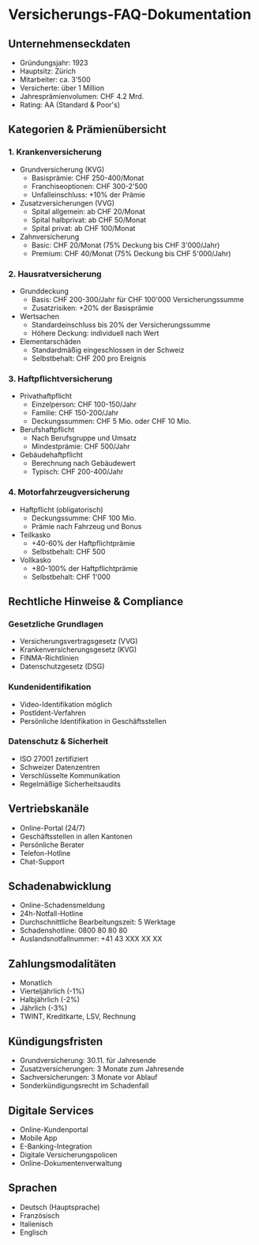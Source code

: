 # Versicherungs-FAQ-Dokumentation

## Unternehmenseckdaten

- Gründungsjahr: 1923
- Hauptsitz: Zürich
- Mitarbeiter: ca. 3'500
- Versicherte: über 1 Million
- Jahresprämienvolumen: CHF 4.2 Mrd.
- Rating: AA (Standard & Poor's)

## Kategorien & Prämienübersicht

### 1. Krankenversicherung

- Grundversicherung (KVG)
  - Basisprämie: CHF 250-400/Monat
  - Franchiseoptionen: CHF 300-2'500
  - Unfalleinschluss: +10% der Prämie
- Zusatzversicherungen (VVG)
  - Spital allgemein: ab CHF 20/Monat
  - Spital halbprivat: ab CHF 50/Monat
  - Spital privat: ab CHF 100/Monat
- Zahnversicherung
  - Basic: CHF 20/Monat (75% Deckung bis CHF 3'000/Jahr)
  - Premium: CHF 40/Monat (75% Deckung bis CHF 5'000/Jahr)

### 2. Hausratversicherung

- Grunddeckung
  - Basis: CHF 200-300/Jahr für CHF 100'000 Versicherungssumme
  - Zusatzrisiken: +20% der Basisprämie
- Wertsachen
  - Standardeinschluss bis 20% der Versicherungssumme
  - Höhere Deckung: individuell nach Wert
- Elementarschäden
  - Standardmäßig eingeschlossen in der Schweiz
  - Selbstbehalt: CHF 200 pro Ereignis

### 3. Haftpflichtversicherung

- Privathaftpflicht
  - Einzelperson: CHF 100-150/Jahr
  - Familie: CHF 150-200/Jahr
  - Deckungssummen: CHF 5 Mio. oder CHF 10 Mio.
- Berufshaftpflicht
  - Nach Berufsgruppe und Umsatz
  - Mindestprämie: CHF 500/Jahr
- Gebäudehaftpflicht
  - Berechnung nach Gebäudewert
  - Typisch: CHF 200-400/Jahr

### 4. Motorfahrzeugversicherung

- Haftpflicht (obligatorisch)
  - Deckungssumme: CHF 100 Mio.
  - Prämie nach Fahrzeug und Bonus
- Teilkasko
  - +40-60% der Haftpflichtprämie
  - Selbstbehalt: CHF 500
- Vollkasko
  - +80-100% der Haftpflichtprämie
  - Selbstbehalt: CHF 1'000

## Rechtliche Hinweise & Compliance

### Gesetzliche Grundlagen

- Versicherungsvertragsgesetz (VVG)
- Krankenversicherungsgesetz (KVG)
- FINMA-Richtlinien
- Datenschutzgesetz (DSG)

### Kundenidentifikation

- Video-Identifikation möglich
- PostIdent-Verfahren
- Persönliche Identifikation in Geschäftsstellen

### Datenschutz & Sicherheit

- ISO 27001 zertifiziert
- Schweizer Datenzentren
- Verschlüsselte Kommunikation
- Regelmäßige Sicherheitsaudits

## Vertriebskanäle

- Online-Portal (24/7)
- Geschäftsstellen in allen Kantonen
- Persönliche Berater
- Telefon-Hotline
- Chat-Support

## Schadenabwicklung

- Online-Schadensmeldung
- 24h-Notfall-Hotline
- Durchschnittliche Bearbeitungszeit: 5 Werktage
- Schadenshotline: 0800 80 80 80
- Auslandsnotfallnummer: +41 43 XXX XX XX

## Zahlungsmodalitäten

- Monatlich
- Vierteljährlich (-1%)
- Halbjährlich (-2%)
- Jährlich (-3%)
- TWINT, Kreditkarte, LSV, Rechnung

## Kündigungsfristen

- Grundversicherung: 30.11. für Jahresende
- Zusatzversicherungen: 3 Monate zum Jahresende
- Sachversicherungen: 3 Monate vor Ablauf
- Sonderkündigungsrecht im Schadenfall

## Digitale Services

- Online-Kundenportal
- Mobile App
- E-Banking-Integration
- Digitale Versicherungspolicen
- Online-Dokumentenverwaltung

## Sprachen

- Deutsch (Hauptsprache)
- Französisch
- Italienisch
- Englisch
